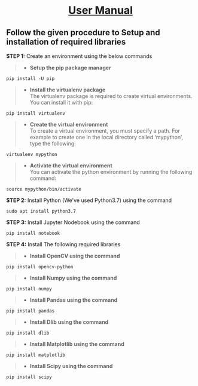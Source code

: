 # **<div align="center"> <ins> User Manual</ins> </div>**

## Follow the given procedure to Setup and installation of required libraries
 **STEP 1:** Create an environment using the below commands
> * **Setup the pip package manager**
```
pip install -U pip
```
> * **Install the virtualenv package**\
The virtualenv package is required to create virtual environments. You can install it with pip:
```
pip install virtualenv
```
> * **Create the virtual environment**\
To create a virtual environment, you must specify a path. For example to create one in the local directory called ‘mypython’, type the following:
```
virtualenv mypython
```
> * **Activate the virtual environment**\
You can activate the python environment by running the following command:
```
source mypython/bin/activate
```

**STEP 2:** Install Python (We've used Python3.7) using the command
```
sudo apt install python3.7
```

**STEP 3:** Install Jupyter Nodebook using the command
```
pip install notebook
```

**STEP 4:** Install The following required libraries
> * **Install OpenCV using the command**
```
pip install opencv-python
```
> * **Install Numpy using the command**
```
pip install numpy
```
> * **Install Pandas using the command**
```
pip install pandas
```
> * **Install Dlib using the command**
```
pip install dlib
```
> * **Install Matplotlib using the command**
```
pip install matplotlib
```
> * **Install Scipy using the command**
```
pip install scipy
```
